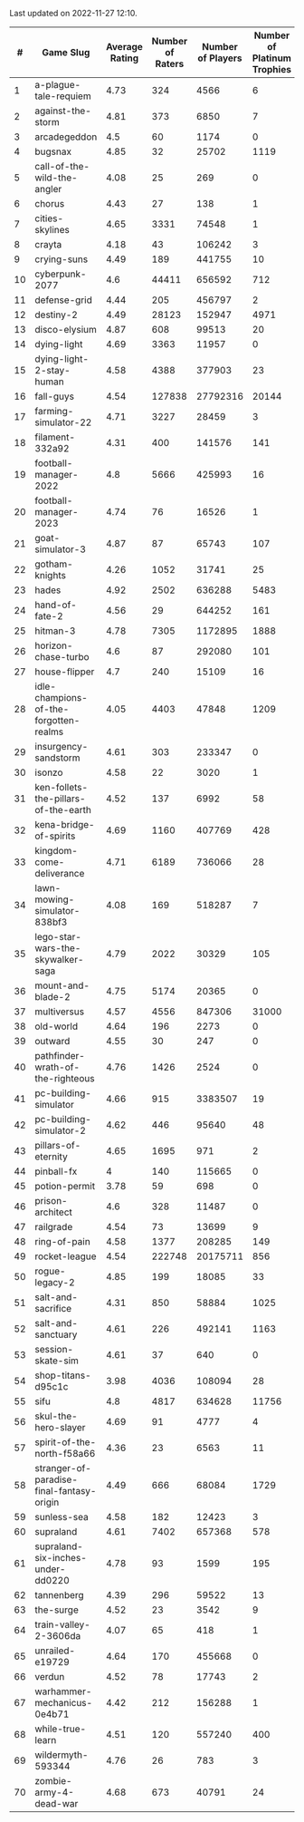 Last updated on 2022-11-27 12:10.


|#|Game Slug|Average Rating|Number of Raters|Number of Players|Number of Platinum Trophies|Max Rarity (%)|
|---|---|---|---|---|---|---|
|1|a-plague-tale-requiem|4.73|324|4566|6|92|
|2|against-the-storm|4.81|373|6850|7|28|
|3|arcadegeddon|4.5|60|1174|0|94|
|4|bugsnax|4.85|32|25702|1119|97|
|5|call-of-the-wild-the-angler|4.08|25|269|0|92|
|6|chorus|4.43|27|138|1|85|
|7|cities-skylines|4.65|3331|74548|1|74|
|8|crayta|4.18|43|106242|3|23|
|9|crying-suns|4.49|189|441755|10|65|
|10|cyberpunk-2077|4.6|44411|656592|712|62|
|11|defense-grid|4.44|205|456797|2|80|
|12|destiny-2|4.49|28123|152947|4971|95|
|13|disco-elysium|4.87|608|99513|20|28|
|14|dying-light|4.69|3363|11957|0|96|
|15|dying-light-2-stay-human|4.58|4388|377903|23|0.8|
|16|fall-guys|4.54|127838|27792316|20144|5|
|17|farming-simulator-22|4.71|3227|28459|3|80|
|18|filament-332a92|4.31|400|141576|141|93|
|19|football-manager-2022|4.8|5666|425993|16|49|
|20|football-manager-2023|4.74|76|16526|1|80|
|21|goat-simulator-3|4.87|87|65743|107|91|
|22|gotham-knights|4.26|1052|31741|25|35|
|23|hades|4.92|2502|636288|5483|89|
|24|hand-of-fate-2|4.56|29|644252|161|72|
|25|hitman-3|4.78|7305|1172895|1888|48|
|26|horizon-chase-turbo|4.6|87|292080|101|83|
|27|house-flipper|4.7|240|15109|16|93|
|28|idle-champions-of-the-forgotten-realms|4.05|4403|47848|1209|1|
|29|insurgency-sandstorm|4.61|303|233347|0|6|
|30|isonzo|4.58|22|3020|1|61|
|31|ken-follets-the-pillars-of-the-earth|4.52|137|6992|58|49|
|32|kena-bridge-of-spirits|4.69|1160|407769|428|94|
|33|kingdom-come-deliverance|4.71|6189|736066|28|30|
|34|lawn-mowing-simulator-838bf3|4.08|169|518287|7|88|
|35|lego-star-wars-the-skywalker-saga|4.79|2022|30329|105|98|
|36|mount-and-blade-2|4.75|5174|20365|0|6|
|37|multiversus|4.57|4556|847306|31000|78|
|38|old-world|4.64|196|2273|0|85|
|39|outward|4.55|30|247|0|78|
|40|pathfinder-wrath-of-the-righteous|4.76|1426|2524|0|40|
|41|pc-building-simulator|4.66|915|3383507|19|48|
|42|pc-building-simulator-2|4.62|446|95640|48|75|
|43|pillars-of-eternity|4.65|1695|971|2|80|
|44|pinball-fx|4|140|115665|0|86|
|45|potion-permit|3.78|59|698|0|98|
|46|prison-architect|4.6|328|11487|0|37|
|47|railgrade|4.54|73|13699|9|98|
|48|ring-of-pain|4.58|1377|208285|149|96|
|49|rocket-league|4.54|222748|20175711|856|76|
|50|rogue-legacy-2|4.85|199|18085|33|0.9|
|51|salt-and-sacrifice|4.31|850|58884|1025|91|
|52|salt-and-sanctuary|4.61|226|492141|1163|83|
|53|session-skate-sim|4.61|37|640|0|27|
|54|shop-titans-d95c1c|3.98|4036|108094|28|98|
|55|sifu|4.8|4817|634628|11756|96|
|56|skul-the-hero-slayer|4.69|91|4777|4|96|
|57|spirit-of-the-north-f58a66|4.36|23|6563|11|60|
|58|stranger-of-paradise-final-fantasy-origin|4.49|666|68084|1729|98|
|59|sunless-sea|4.58|182|12423|3|37|
|60|supraland|4.61|7402|657368|578|99|
|61|supraland-six-inches-under-dd0220|4.78|93|1599|195|99|
|62|tannenberg|4.39|296|59522|13|86|
|63|the-surge|4.52|23|3542|9|94|
|64|train-valley-2-3606da|4.07|65|418|1|89|
|65|unrailed-e19729|4.64|170|455668|0|4|
|66|verdun|4.52|78|17743|2|73|
|67|warhammer-mechanicus-0e4b71|4.42|212|156288|1|24|
|68|while-true-learn|4.51|120|557240|400|93|
|69|wildermyth-593344|4.76|26|783|3|2|
|70|zombie-army-4-dead-war|4.68|673|40791|24|67|
